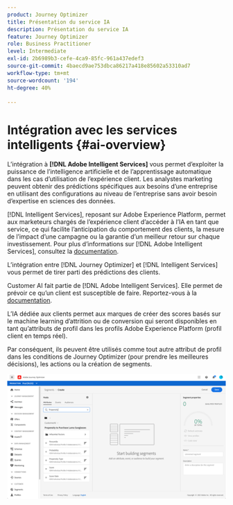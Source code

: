 ```yaml
---
product: Journey Optimizer
title: Présentation du service IA
description: Présentation du service IA
feature: Journey Optimizer
role: Business Practitioner
level: Intermediate
exl-id: 2b6989b3-cefe-4ca9-85fc-961a437edef3
source-git-commit: 4baecd9ae753dbca86217a418e85602a53310ad7
workflow-type: tm+mt
source-wordcount: '194'
ht-degree: 40%

---
```


# Intégration avec les services intelligents {#ai-overview}

L’intégration à **[!DNL Adobe Intelligent Services]** vous permet d’exploiter la puissance de l’intelligence artificielle et de l’apprentissage automatique dans les cas d’utilisation de l’expérience client. Les analystes marketing peuvent obtenir des prédictions spécifiques aux besoins d’une entreprise en utilisant des configurations au niveau de l’entreprise sans avoir besoin d’expertise en sciences des données.

[!DNL Intelligent Services], reposant sur Adobe Experience Platform, permet aux marketeurs chargés de l’expérience client d’accéder à l’IA en tant que service, ce qui facilite l’anticipation du comportement des clients, la mesure de l’impact d’une campagne ou la garantie d’un meilleur retour sur chaque investissement. Pour plus d’informations sur [!DNL Adobe Intelligent Services], consultez la [documentation](https://experienceleague.adobe.com/docs/experience-platform/intelligent-services/home.html).

L’intégration entre [!DNL Journey Optimizer] et [!DNL Intelligent Services] vous permet de tirer parti des prédictions des clients.

Customer AI fait partie de [!DNL Adobe Intelligent Services]. Elle permet de prévoir ce qu’un client est susceptible de faire. Reportez-vous à la [documentation](https://experienceleague.adobe.com/docs/experience-platform/intelligent-services/customer-ai/overview.html).

L’IA dédiée aux clients permet aux marques de créer des scores basés sur le machine learning d’attrition ou de conversion qui seront disponibles en tant qu’attributs de profil dans les profils Adobe Experience Platform (profil client en temps réel).

Par conséquent, ils peuvent être utilisés comme tout autre attribut de profil dans les conditions de Journey Optimizer (pour prendre les meilleures décisions), les actions ou la création de segments.

![](../assets/customer-ai.png)

